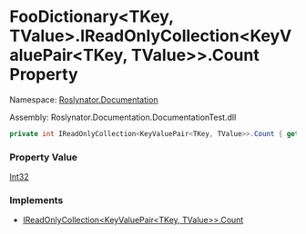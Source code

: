 # FooDictionary\<TKey, TValue>\.IReadOnlyCollection\<KeyValuePair\<TKey, TValue>>\.Count Property

Namespace: [Roslynator.Documentation](../../README.md)

Assembly: Roslynator\.Documentation\.DocumentationTest\.dll

```csharp
private int IReadOnlyCollection<KeyValuePair<TKey, TValue>>.Count { get; }
```

### Property Value

[Int32](https://docs.microsoft.com/en-us/dotnet/api/system.int32)

### Implements

* [IReadOnlyCollection\<KeyValuePair\<TKey, TValue>>.Count](https://docs.microsoft.com/en-us/dotnet/api/system.collections.generic.ireadonlycollection-1.count)


